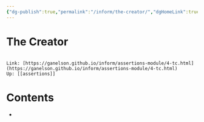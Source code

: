 ```yaml
---
{"dg-publish":true,"permalink":"/inform/the-creator/","dgHomeLink":true,"dgPassFrontmatter":false}
---
```


# The Creator
```ad-info

Link: [https://ganelson.github.io/inform/assertions-module/4-tc.html](https://ganelson.github.io/inform/assertions-module/4-tc.html)
Up: [[assertions]]
```

# Contents
- 